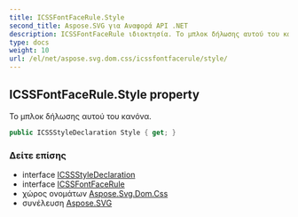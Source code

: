 ```yaml
---
title: ICSSFontFaceRule.Style
second_title: Aspose.SVG για Αναφορά API .NET
description: ICSSFontFaceRule ιδιοκτησία. Το μπλοκ δήλωσης αυτού του κανόνα.
type: docs
weight: 10
url: /el/net/aspose.svg.dom.css/icssfontfacerule/style/
---
```

## ICSSFontFaceRule.Style property

Το μπλοκ δήλωσης αυτού του κανόνα.

```csharp
public ICSSStyleDeclaration Style { get; }
```

### Δείτε επίσης

* interface [ICSSStyleDeclaration](../../icssstyledeclaration/)
* interface [ICSSFontFaceRule](../)
* χώρος ονομάτων [Aspose.Svg.Dom.Css](../../icssfontfacerule/)
* συνέλευση [Aspose.SVG](../../../)


